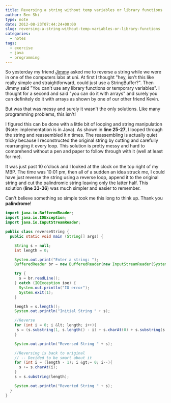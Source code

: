 ```yaml
---
title: Reversing a string without temp variables or library functions
author: Ben Shi
type: note
date: 2012-08-23T07:44:24+00:00
slug: reversing-a-string-without-temp-variables-or-library-functions
categories:
  - notes
tags:
  - exercise
  - java
  - programming
---
```


So yesterday my friend [Jimmy][1] asked me to reverse a string while we were in one of the computers
labs at uni. At first I thought "hey, isn't this like really simple and straightforward, could just
use a StringBuffer?". Then Jimmy said "You can't use any library functions or temporary variables".
I thought for a second and said "you can do it with arrays" and surely you can definitely do it with
arrays as shown by one of our other friend Kevin.

But was that was messy and surely it wasn't the only solutions. Like many programming problems, this
isn't!

I figured this can be done with a little bit of looping and string manipulation (Note:
implementation is in Java). As shown in **line 25-27**, I looped through the string and reassembled
it n times. The reassembling is actually quiet tricky because I reconstructed the original string by
cutting and carefully rearranging it every loop. This solution is pretty messy and hard to
comprehend without a pen and paper to follow through with it (well at least for me).

It was just past 10 o'clock and I looked at the clock on the top right of my MBP. The time was 10:01
pm, then all of a sudden an idea struck me, I could have just reverse the string using a reverse
loop, append it to the original string and cut the palindromic string leaving only the latter half.
This solution (**line 33-36**) was much simpler and easier to remember.

Can't believe something so simple took me this long to think up. Thank you **palindrome**!

```java
import java.io.BufferedReader;
import java.io.IOException;
import java.io.InputStreamReader;

public class reverseString {
  public static void main (String[] args) {

    String s = null;
    int length = 0;

    System.out.print("Enter a string: ");
    BufferedReader br = new BufferedReader(new InputStreamReader(System.in));

    try {
      s = br.readLine();
    } catch (IOException ioe) {
      System.out.println("IO error");
      System.exit(1);
    }

    length = s.length();
    System.out.println("Initial String " + s);

    //Reverse
    for (int i = 0; i &lt; length; i++){
     s = (s.substring(1, s.length() - i) + s.charAt(0) + s.substring(s.length() - i));
    }

    System.out.println("Reversed String " + s);

    //Reversing is back to original
    // -- Decided to be smart about it
    for (int i = (length - 1); i &gt;= 0; i--){
      s += s.charAt(i);
    }
    s = s.substring(length);

    System.out.println("Reverted String " + s);
  }
}
```

[1]: https://blaytenshi.net
